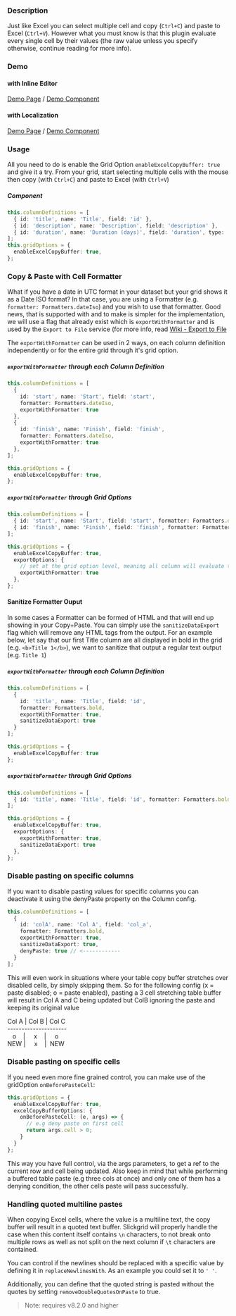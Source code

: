 ### Description
Just like Excel you can select multiple cell and copy (`Ctrl+C`) and paste to Excel (`Ctrl+V`). However what you must know is that this plugin evaluate every single cell by their values (the raw value unless you specify otherwise, continue reading for more info).

### Demo
#### with Inline Editor
[Demo Page](https://ghiscoding.github.io/angular-slickgrid-demos/#/editor) / [Demo Component](https://github.com/ghiscoding/slickgrid-universal/blob/master/frameworks/angular-slickgrid/src/demos/examples/grid-editor.component.ts)

#### with Localization
[Demo Page](https://ghiscoding.github.io/angular-slickgrid-demos/#/localization) / [Demo Component](https://github.com/ghiscoding/slickgrid-universal/blob/master/frameworks/angular-slickgrid/src/demos/examples/grid-localization.component.ts)

### Usage
All you need to do is enable the Grid Option `enableExcelCopyBuffer: true` and give it a try. From your grid, start selecting multiple cells with the mouse then copy (with `Ctrl+C`) and paste to Excel (with `Ctrl+V`)

##### Component
```typescript
this.columnDefinitions = [
  { id: 'title', name: 'Title', field: 'id' },
  { id: 'description', name: 'Description', field: 'description' },
  { id: 'duration', name: 'Duration (days)', field: 'duration', type: 'number' },
];
this.gridOptions = {
  enableExcelCopyBuffer: true,
};
```

### Copy & Paste with Cell Formatter
What if you have a date in UTC format in your dataset but your grid shows it as a Date ISO format? In that case, you are using a Formatter (e.g. `formatter: Formatters.dateIso`) and you wish to use that formatter. Good news, that is supported with and to make is simpler for the implementation, we will use a flag that already exist which is `exportWithFormatter` and is used by the `Export to File` service (for more info, read [Wiki - Export to File](Export-to-Text-File.md)

The `exportWithFormatter` can be used in 2 ways, on each column definition independently or for the entire grid through it's grid option.
##### `exportWithFormatter` through each Column Definition
```typescript
this.columnDefinitions = [
  {
    id: 'start', name: 'Start', field: 'start',
    formatter: Formatters.dateIso,
    exportWithFormatter: true
  },
  {
    id: 'finish', name: 'Finish', field: 'finish',
    formatter: Formatters.dateIso,
    exportWithFormatter: true
  },
];

this.gridOptions = {
  enableExcelCopyBuffer: true,
};
```

##### `exportWithFormatter` through Grid Options
```typescript
this.columnDefinitions = [
  { id: 'start', name: 'Start', field: 'start', formatter: Formatters.dateIso },
  { id: 'finish', name: 'Finish', field: 'finish', formatter: Formatters.dateIso },
];

this.gridOptions = {
  enableExcelCopyBuffer: true,
  exportOptions: {
    // set at the grid option level, meaning all column will evaluate the Formatter (when it has a Formatter defined)
    exportWithFormatter: true
  },
};
```
#### Sanitize Formatter Ouput
In some cases a Formatter can be formed of HTML and that will end up showing in your Copy+Paste. You can simply use the `sanitizeDataExport` flag which will remove any HTML tags from the output. For an example below, let say that our first Title column are all displayed in bold in the grid (e.g. `<b>Title 1</b>`), we want to sanitize that output a regular text output (e.g. `Title 1`)

##### `exportWithFormatter` through each Column Definition
```typescript
this.columnDefinitions = [
  {
    id: 'title', name: 'Title', field: 'id',
    formatter: Formatters.bold,
    exportWithFormatter: true,
    sanitizeDataExport: true
  }
];

this.gridOptions = {
  enableExcelCopyBuffer: true
};
```

##### `exportWithFormatter` through Grid Options
```typescript
this.columnDefinitions = [
  { id: 'title', name: 'Title', field: 'id', formatter: Formatters.bold }
];

this.gridOptions = {
  enableExcelCopyBuffer: true,
  exportOptions: {
    exportWithFormatter: true,
    sanitizeDataExport: true
  },
};
```

### Disable pasting on specific columns
If you want to disable pasting values for specific columns you can deactivate it using the denyPaste property on the Column config.

```typescript
this.columnDefinitions = [
  {
    id: 'colA', name: 'Col A', field: 'col_a',
    formatter: Formatters.bold,
    exportWithFormatter: true,
    sanitizeDataExport: true,
    denyPaste: true // <------------
  }
];
```

This will even work in situations where your table copy buffer stretches over disabled cells, by simply skipping them. So for the following config (x = paste disabled; o = paste enabled), pasting a 3 cell stretching table buffer will result in Col A and C being updated but ColB ignoring the paste and keeping its original value

Col A | Col B | Col C \
\---------------------\
&nbsp;&nbsp; o &nbsp;&nbsp;  | &nbsp;&nbsp;&nbsp; x &nbsp;&nbsp; | &nbsp;&nbsp;&nbsp; o \
NEW | &nbsp;&nbsp;&nbsp; x &nbsp;&nbsp; | &nbsp;NEW

### Disable pasting on specific cells
If you need even more fine grained control, you can make use of the gridOption `onBeforePasteCell`:

```typescript
this.gridOptions = {
  enableExcelCopyBuffer: true,
  excelCopyBufferOptions: {
    onBeforePasteCell: (e, args) => {
      // e.g deny paste on first cell
      return args.cell > 0;
    }
  }
};
```

This way you have full control, via the args parameters, to get a ref to the current row and cell being updated. Also keep in mind that while performing a buffered table paste (e.g three cols at once) and only one of them has a denying condition, the other cells paste will pass successfully.

### Handling quoted multiline pastes
When copying Excel cells, where the value is a multiline text, the copy buffer will result in a quoted text buffer. Slickgrid will properly handle the case when this content itself contains `\n` characters, to not break onto multiple rows as well as not split on the next column if `\t` characters are contained.

You can control if the newlines should be replaced with a specific value by defining it in `replaceNewlinesWith`. As an example you could set it to `' '`.

Additionally, you can define that the quoted string is pasted without the quotes by setting `removeDoubleQuotesOnPaste` to true.

> Note: requires v8.2.0 and higher
